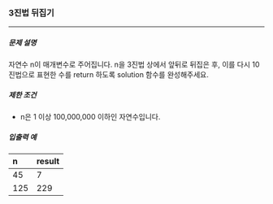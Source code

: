 ### 3진법 뒤집기

***

##### 문제 설명

자연수 n이 매개변수로 주어집니다. n을 3진법 상에서 앞뒤로 뒤집은 후, 이를 다시 10진법으로 표현한 수를 return 하도록 solution 함수를 완성해주세요.   

##### 제한 조건

- n은 1 이상 100,000,000 이하인 자연수입니다.   
      
##### 입출력 예

| n | result | 
| :----- | :----- |
| 45 | 7 |
| 125 | 229 |    